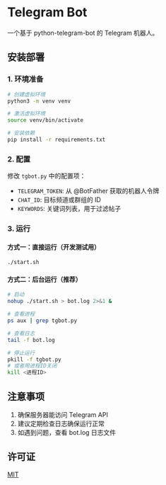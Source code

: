 # Telegram Bot

一个基于 python-telegram-bot 的 Telegram 机器人。

## 安装部署

### 1. 环境准备
```bash
# 创建虚拟环境
python3 -m venv venv

# 激活虚拟环境
source venv/bin/activate

# 安装依赖
pip install -r requirements.txt
```

### 2. 配置

修改 `tgbot.py` 中的配置项：
- `TELEGRAM_TOKEN`: 从 @BotFather 获取的机器人令牌
- `CHAT_ID`: 目标频道或群组的 ID
- `KEYWORDS`: 关键词列表，用于过滤帖子

### 3. 运行

#### 方式一：直接运行（开发测试用）
```bash
./start.sh
```

#### 方式二：后台运行（推荐）
```bash
# 启动
nohup ./start.sh > bot.log 2>&1 &

# 查看进程
ps aux | grep tgbot.py

# 查看日志
tail -f bot.log

# 停止运行
pkill -f tgbot.py
# 或者用进程ID关闭
kill <进程ID>
```

## 注意事项

1. 确保服务器能访问 Telegram API
2. 建议定期检查日志确保运行正常
3. 如遇到问题，查看 bot.log 日志文件

## 许可证

[MIT](LICENSE)